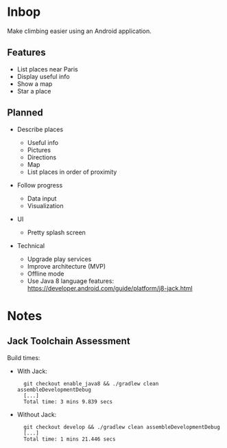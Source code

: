 # Inbop

Make climbing easier using an Android application.

## Features

- List places near Paris
- Display useful info 
- Show a map
- Star a place

## Planned

- Describe places
  - Useful info
  - Pictures
  - Directions
  - Map
  - List places in order of proximity

- Follow progress
    - Data input
    - Visualization

- UI
  - Pretty splash screen

- Technical
  - Upgrade play services
  - Improve architecture (MVP)
  - Offline mode
  - Use Java 8 language features: https://developer.android.com/guide/platform/j8-jack.html

# Notes

## Jack Toolchain Assessment

Build times:

- With Jack:

        git checkout enable_java8 && ./gradlew clean assembleDevelopmentDebug
        [...]
        Total time: 3 mins 9.839 secs

- Without Jack:

        git checkout develop && ./gradlew clean assembleDevelopmentDebug
        [...]
        Total time: 1 mins 21.446 secs